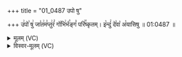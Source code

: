 +++
title = "01_0487 उपो षु"

+++
उ꣢पो꣣ षु꣢ जा꣣त꣢म꣣प्तु꣢रं꣣ गो꣡भि꣢र्भ꣣ङ्गं꣡ परि꣢꣯ष्कृतम्। इ꣡न्दुं꣢ दे꣣वा꣡ अ꣡यासिषु ॥ 01:0487 ॥

<details><summary>मूलम् (VC)</summary>

उ꣢पो꣣ षु꣢ जा꣣त꣢म꣣प्तु꣢रं꣣ गो꣡भि꣢र्भ꣣ङ्गं꣡ परि꣢꣯ष्कृतम् । इ꣡न्दुं꣢ दे꣣वा꣡ अ꣢यासिषुः ॥४८७॥
</details>

<details><summary>विस्वर-मूलम् (VC)</summary>

उपो षु जातमप्तुरं गोभिर्भङ्गं परिष्कृतम् । इन्दुं देवा अयासिषुः ॥४८७॥
</details>